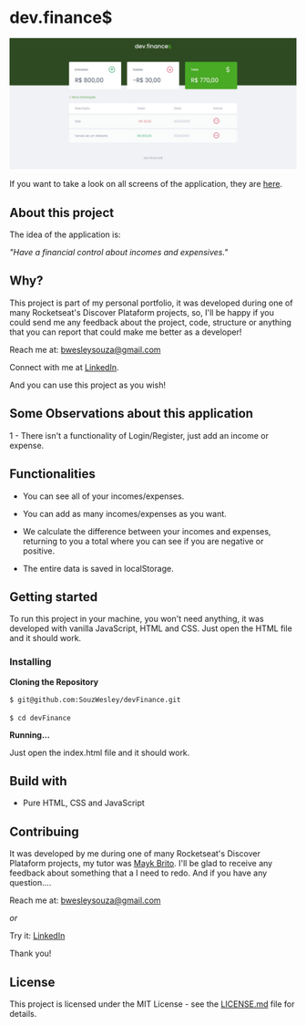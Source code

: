 # dev.finance$
![Preview-Screen](./assets/devFinance.jpeg)

If you want to take a look on all screens of the application, they are [here](https://drive.google.com/drive/folders/1KpQa-n8hfx501etg3RmDzXHexxwgnRz9?usp=sharing).

## About this project

The idea of the application is:

_"Have a financial control about incomes and expensives."_

## Why?

This project is part of my personal portfolio, it was developed during one of many Rocketseat's Discover Plataform projects, so, I'll be happy if you could send me any feedback about the project, code, structure or anything that you can report that could make me better as a developer!

Reach me at: bwesleysouza@gmail.com

Connect with me at [LinkedIn](https://www.linkedin.com/in/).

And you can use this project as you wish!

## Some Observations about this application

1 - There isn't a functionality of Login/Register, just add an income or expense.

## Functionalities

- You can see all of your incomes/expenses.

- You can add as many incomes/expenses as you want.

- We calculate the difference between your incomes and expenses, returning to you a total where you can see if you are negative or positive.

- The entire data is saved in localStorage.

## Getting started

To run this project in your machine, you won't need anything, it was developed with vanilla JavaScript, HTML and CSS. Just open the HTML file and it should work.

### Installing

**Cloning the Repository**

```
$ git@github.com:SouzWesley/devFinance.git

$ cd devFinance
```
**Running...**

Just open the index.html file and it should work.

## Build with

- Pure HTML, CSS and JavaScript

## Contribuing

It was developed by me during one of many Rocketseat's Discover Plataform projects, my tutor was [Mayk Brito](https://github.com/maykbrito). I'll be glad to receive any feedback about something that a I need to redo. And if you have any question....

Reach me at: bwesleysouza@gmail.com

_or_

Try it: [LinkedIn](https://www.linkedin.com/in/)

Thank you!

## License

This project is licensed under the MIT License - see the [LICENSE.md](./LICENSE.md) file for details.

